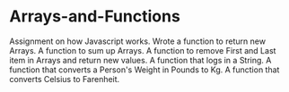 # Arrays-and-Functions
Assignment on how Javascript works.
Wrote a function to return new Arrays.
A function to sum up Arrays.
A function to remove First and Last item in Arrays and return new values.
A function that logs in a String.
A function that converts a Person's Weight in Pounds to Kg.
A function that converts Celsius to Farenheit.
